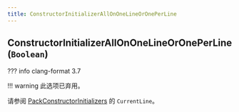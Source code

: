 ```yaml
---
title: ConstructorInitializerAllOnOneLineOrOnePerLine
---
```


## ConstructorInitializerAllOnOneLineOrOnePerLine (`Boolean`)

??? info
    clang-format 3.7

!!! warning
    此选项已弃用。

请参阅 [PackConstructorInitializers](../PackConstructorInitializers) 的 `CurrentLine`。
